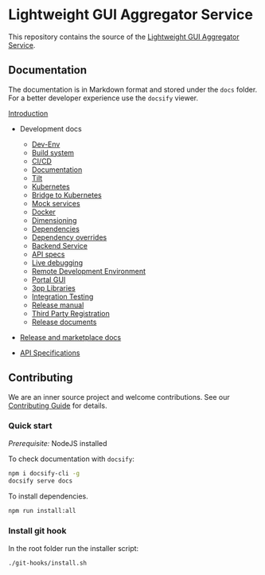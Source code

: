 # Lightweight GUI Aggregator Service

This repository contains the source of the
[Lightweight GUI Aggregator Service](https://adp.ericsson.se/marketplace/gui-aggregator-lightweight).

## Documentation

The documentation is in Markdown format and stored under the `docs` folder.
For a better developer experience use the `docsify` viewer.

[Introduction](/docs/homepage.md)

- Development docs

  - [Dev-Env](/docs/development/dev-env.md)
  - [Build system](/docs/development/build-system.md)
  - [CI/CD](/docs/development/cicd.md)
  - [Documentation](/docs/development/documentation.md)
  - [Tilt](/docs/development/tilt.md)
  - [Kubernetes](/docs/development/kubernetes.md)
  - [Bridge to Kubernetes](/docs/development/bridge-kubernetes.md)
  - [Mock services](/docs/development/mock-services.md)
  - [Docker](/docs/development/docker.md)
  - [Dimensioning](/docs/development/dimensioning.md)
  - [Dependencies](/docs/development/dependencies.md)
  - [Dependency overrides](/development/dependency-overrides.md)
  - [Backend Service](/docs/development/backend-service.md)
  - [API specs](/docs/api/api-specs.md)
  - [Live debugging](/docs/development/debugging.md)
  - [Remote Development Environment](/docs/development/remote-dev-env.md)
  - [Portal GUI](/docs/development/portal-gui.md)
  - [3pp Libraries](/docs/development/3pp-libraries.md)
  - [Integration Testing](/docs/development/integration-testing.md)
  - [Release manual](/docs/development/release-manual.md)
  - [Third Party Registration](/docs/development/third-party-registration.md)
  - [Release documents](/docs/development/release-documents.md)

- [Release and marketplace docs](/docs/release/README.md)
- [API Specifications](/docs/api/api-specs.md)

## Contributing

We are an inner source project and welcome contributions. See our
[Contributing Guide](CONTRIBUTING.md) for details.

### Quick start

_Prerequisite:_ NodeJS installed

To check documentation with `docsify`:

```bash
npm i docsify-cli -g
docsify serve docs
```

To install dependencies.

```bash
npm run install:all
```

### Install git hook

In the root folder run the installer script:

```bash
./git-hooks/install.sh
```
